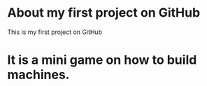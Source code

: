 # About my first project on GitHub
This is my first project on GitHub
# It is a mini game on how to build machines. 
